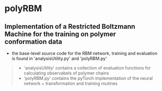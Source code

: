 # polyRBM
## Implementation of a Restricted Boltzmann Machine for the training on polymer conformation data


- the base-level source code for the RBM network, training and evaluation is found in 'analysisUtility.py' and 'polyRBM.py'
> - 'analysisUtility' contains a collection of evaluation functions for calculating observabels of polymer chains
> - 'polyRBM.py' contains the pyTorch implementation of the neural network + transformation and training routines

